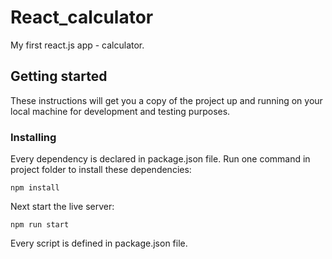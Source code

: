# React_calculator
My first react.js app - calculator.
## Getting started
These instructions will get you a copy of the project up and running on your local machine for development and testing purposes.
### Installing
Every dependency is declared in package.json file. Run one command in project folder to install these dependencies:
```
npm install
```
Next start the live server:
```
npm run start
```
Every script is defined in package.json file.
